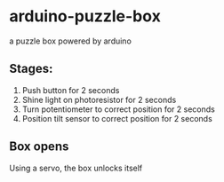 # arduino-puzzle-box
a puzzle box powered by arduino

## Stages:
1. Push button for 2 seconds
2. Shine light on photoresistor for 2 seconds
3. Turn potentiometer to correct position for 2 seconds
4. Position tilt sensor to correct position for 2 seconds

## Box opens
Using a servo, the box unlocks itself


